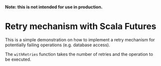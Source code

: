 **Note: this is not intended for use in production.**

# Retry mechanism with Scala Futures

This is a simple demonstration on how to implement a retry mechanism for potentially failing operations (e.g. database access).

The `withRetries` function takes the number of retries and the operation to be executed.
